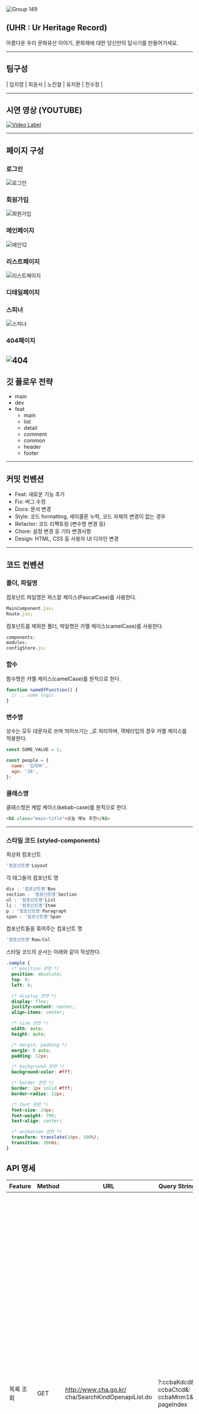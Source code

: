 
![Group 149](https://github.com/NickYOOO/UHR/assets/108923582/d2ab271e-8fd4-40f0-8680-f56679979653)

##  (UHR : Ur Heritage Record)

아름다운 우리 문화유산 이야기, 문화재에 대한 당신만의 답사기를 만들어가세요.

---

## 팀구성

| 임지영 | 최윤서 | 노진철 | 유지완 | 전수정 |

---
## 시연 영상 (YOUTUBE)

[![Video Label](http://img.youtube.com/vi/DuDZBfDEnB8/0.jpg)](https://youtu.be/watch?v=DuDZBfDEnB8)


---
## 페이지 구성
### 로그인
![로그인](https://github.com/NickYOOO/UHR/assets/108923582/09533469-540a-4fc7-8423-916fd2d1abd4)

### 회원가입
![회원가입](https://github.com/NickYOOO/UHR/assets/108923582/1a2986ef-69be-4eb8-a0dd-7c02f68da996)

### 메인페이지
![메인12](https://github.com/NickYOOO/UHR/assets/108923582/753a648b-69b0-4a14-880d-83e1c3f0ca04)

### 리스트페이지
![리스트페이지](https://github.com/NickYOOO/UHR/assets/108923582/e554e5df-44a2-4a64-bf82-f5a7326bd71f)

### 디테일페이지

### 스피너
![스피너](https://github.com/NickYOOO/UHR/assets/108923582/1f7c21e1-c383-4024-a438-7f2dfba1d24d)

### 404페이지
![404](https://github.com/NickYOOO/UHR/assets/108923582/af153bdf-90ef-44f4-a6be-7f5504b789d5)
---

## 깃 플로우 전략

- main
- dev
- feat
  - main
  - list
  - detail
  - comment
  - common
  - header
  - footer

---

## 커밋 컨벤션

- Feat: 새로운 기능 추가
- Fix: 버그 수정
- Docs: 문서 변경
- Style: 코드 formatting, 세미콜론 누락, 코드 자체의 변경이 없는 경우
- Refactor: 코드 리팩토링 (변수명 변경 등)
- Chore: 설정 변경 등 기타 변경사항
- Design: HTML, CSS 등 사용자 UI 디자인 변경

---

## 코드 컨벤션

### 폴더, 파일명

컴포넌트 파일명은 파스칼 케이스(PascalCase)를 사용한다.

```javascript
MainComponent.jsx;
Route.jsx;
```

컴포넌트를 제외한 폴더, 파일명은 카멜 케이스(camelCase)를 사용한다.

```javascript
components;
modules;
configStore.js;
```

### 함수

함수명은 카멜 케이스(camelCase)를 원칙으로 한다.

```javascript
function nameOfFunction() {
  // ...some logic
}
```

### 변수명

상수는 모두 대문자로 쓰며 띄어쓰기는 \_로 처리하며, 객체타입의 경우 카멜 케이스를 적용한다.

```javascript
const SOME_VALUE = 1;

const people = {
  name: '김자바',
  age: '26',
};
```

### 클래스명

클래스명은 케밥 케이스(kebab-case)를 원칙으로 한다.

```html
<h1 class="main-title">오늘 메뉴 추천</h1>
```

---

### 스타일 코드 (styled-components)

최상위 컴포넌트

```javascript
'컴포넌트명'Layout
```

각 태그들의 컴포넌트 명

```javascript
div : '컴포넌트명'Box
section : '컴포넌트명'Section
ul : '컴포넌트명'List
li : '컴포넌트명'Item
p : '컴포넌트명'Paragraph
span : '컴포넌트명'Span
```

컴포넌트들을 묶어주는 컴포넌트 명

```javascript
'컴포넌트명'Row/Col
```

스타일 코드의 순서는 아래와 같이 작성한다.

```css
.sample {
  /* position 관련 */
  position: absolute;
  top: 0;
  left: 0;

  /* display 관련 */
  display: flex;
  justify-content: center;
  align-items: center;

  /* size 관련 */
  width: auto;
  height: auto;

  /* margin, padding */
  margin: 0 auto;
  padding: 12px;

  /* background 관련 */
  background-color: #fff;

  /* border 관련 */
  border: 1px solid #fff;
  border-radius: 12px;

  /* font 관련 */
  font-size: 24px;
  font-weight: 700;
  text-align: center;

  /* animation 관련 */
  transform: translate(10px, 100%);
  transition: 300ms;
}
```

## API 명세
| Feature 	| Method 	| URL 	| Query String 	| Request Body 	| Response 	| 비고 	|
|---	|---	|---	|---	|---	|---	|---	|
| 목록 조회 	| GET 	| http://www.cha.go.kr/<br>cha/SearchKindOpenapiList.do 	| ?:ccbaKdcd&:<br>ccbaCtcd&:<br>ccbaMnm1&:<br>pageIndex 	|  	| {"result": <br>{"ccbaKdcd": <br>"종목코드", "ccbaAsno":<br> "관리번호", "ccbaCtcd":<br> "시도코드", "ccbaCpno":<br> "문화재연계번호", "longitude":<br> "경도", "latitude":<br> "위도", "item":<br>[{"ccmaName":<br> "문화재종목", "crltsnoNm":<br> "1", "ccbaMnm1":<br> "문화재명(국문)", "ccbaMnm2":<br> "문화재명(한자)", "gcodeName":<br> "문화재분류", "bcodeName":<br> "문화재분류2", "mcodeName":<br> "문화재분류3", "scodeName":<br> "문화재분류4", "ccbaQuan": <br>"수량", "ccbaAsdt":<br> "지정(등록일)", "ccbaCtcdNm": <br>"시도명", "ccsiName":<br> "시군구명", "ccbaLcad": <br>"소재지 상세", "ccceName":<br> "시대", "ccbaPoss":<br> "소유자", "ccbaAdmin":<br> "관리자", "ccbaCncl": <br>"지정해제여부 (Y, N)", "ccbaCndt": <br>{"content": "내용"}, "imageUrl": <br>"메인노출이미지URL", "content":<br> "내용"}]}} 	| ccbaKdcd:종목코드<br><br>ccbaCtcd:시도코드<br><br>ccbaMnm1:문화재명(국문)<br><br>pageIndex:페이지 	|
| 상세보기 조회 	| GET 	| http://www.cha.go.kr/<br>cha/SearchKindOpenapiDt.do 	| ?:ccbaKdcd&:<br>ccbaAsno&:<br>ccbaCtcd 	|  	| {"result": {"ccbaKdcd":<br> "종목코드", "ccbaAsno":<br> "관리번호", "ccbaCtcd":<br> "시도코드", "ccbaCpno":<br> "문화재연계번호", "longitude":<br> "경도", "latitude":<br> "위도", "item": {"ccmaName":<br> "문화재종목", "crltsnoNm":<br> "1", "ccbaMnm1":<br>"문화재명(국문)", "ccbaMnm2": <br>"문화재명(한자)", "gcodeName":<br> "문화재분류", "bcodeName":<br> "문화재분류2", "mcodeName":<br> "문화재분류3", "scodeName":<br> "문화재분류4", "ccbaQuan":<br> "수량","ccbaAsdt":<br> "지정(등록일)","ccbaCtcdNm":<br> "시도명", "ccsiName":<br> "시군구명", "ccbaLcad":<br> "소재지 상세", "ccceName":<br> "시대", "ccbaPoss":<br> "소유자","ccbaAdmin":<br> "관리자", "ccbaCncl":<br> "지정해제여부 (Y, N)","ccbaCndt":<br> {"content": "내용"}, "imageUrl":<br> "메인노출이미지URL", <br>"content": "내용"}}} 	| ccbaKdcd:종목코드<br><br>ccbaAsno:관리번호<br><br>ccbaCtcd:시도코드 	|
| 이미지 조회 	| GET 	| http://www.cha.go.kr/<br>cha/SearchImageOpenapi.do 	| ?:ccbaKdcd&:<br>ccbaAsno&:<br>ccbaCtcd 	|  	|  	| ccbaKdcd: 분류종목<br><br>ccbaAsno: 관리번호<br><br>ccbaCtcd: 시도코드 	|
| 지도 조회 	| GET 	| https://map.kakao.com/<br>link/map/:latitude,:longitude 	|  	|  	|  	| latitude: 위도<br><br>longitude: 경도 	|
| 댓글 작성 	| POST 	| /comments 	|  	| {"id": "고유 id",<br> "hId":"문화재연계번호",<br> "hName":"문화재명",<br> "user": "작성자 id",<br>"userName": "작성자 닉네임",<br> "content": "내용",<br> "originTime":"작성 시간",<br> "modifyTime": "수정 시간"} 	|  	|  	|
| 댓글 조회 	| GET 	| /comments/:id 	|  	|  	| {"id": "고유 id",<br> "hId": "문화재연계번호", "hName":<br> "문화재명", "user":<br> "작성자 id", "userName":<br> "작성자 닉네임", "content":<br> "내용", "originTime": <br>"작성 시간", "modifyTime": <br>"수정 시간"} 	|  	|
| 댓글 수정 	| PATCH 	| /comments/:id 	|  	| {"content": <br>"내용", "modifyTime":<br> "수정 시간"} 	|  	|  	|
| 댓글 삭제 	| DELETE 	| /comments/:id 	|  	| {"id": "고유 id", "hId":<br> "문화재연계번호"} 	|  	|  	|
